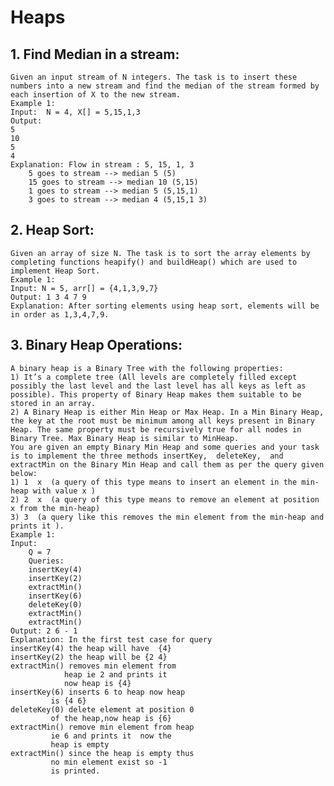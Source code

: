 # Heaps

## 1. Find Median in a stream:
    Given an input stream of N integers. The task is to insert these numbers into a new stream and find the median of the stream formed by each insertion of X to the new stream.
    Example 1:
    Input:  N = 4, X[] = 5,15,1,3
    Output:
    5
    10
    5
    4
    Explanation: Flow in stream : 5, 15, 1, 3 
        5 goes to stream --> median 5 (5) 
        15 goes to stream --> median 10 (5,15) 
        1 goes to stream --> median 5 (5,15,1) 
        3 goes to stream --> median 4 (5,15,1 3) 

## 2. Heap Sort:
    Given an array of size N. The task is to sort the array elements by completing functions heapify() and buildHeap() which are used to implement Heap Sort.
    Example 1:
    Input: N = 5, arr[] = {4,1,3,9,7}
    Output: 1 3 4 7 9
    Explanation: After sorting elements using heap sort, elements will be in order as 1,3,4,7,9.

## 3. Binary Heap Operations:
    A binary heap is a Binary Tree with the following properties:
    1) It’s a complete tree (All levels are completely filled except possibly the last level and the last level has all keys as left as possible). This property of Binary Heap makes them suitable to be stored in an array.
    2) A Binary Heap is either Min Heap or Max Heap. In a Min Binary Heap, the key at the root must be minimum among all keys present in Binary Heap. The same property must be recursively true for all nodes in Binary Tree. Max Binary Heap is similar to MinHeap.
    You are given an empty Binary Min Heap and some queries and your task is to implement the three methods insertKey,  deleteKey,  and extractMin on the Binary Min Heap and call them as per the query given below:
    1) 1  x  (a query of this type means to insert an element in the min-heap with value x )
    2) 2  x  (a query of this type means to remove an element at position x from the min-heap)
    3) 3  (a query like this removes the min element from the min-heap and prints it ).
    Example 1:
    Input:
        Q = 7
        Queries:
        insertKey(4)
        insertKey(2)
        extractMin()
        insertKey(6)
        deleteKey(0)
        extractMin()
        extractMin()
    Output: 2 6 - 1
    Explanation: In the first test case for query 
    insertKey(4) the heap will have  {4}  
    insertKey(2) the heap will be {2 4}
    extractMin() removes min element from 
                heap ie 2 and prints it
                now heap is {4} 
    insertKey(6) inserts 6 to heap now heap
             is {4 6}
    deleteKey(0) delete element at position 0
             of the heap,now heap is {6}
    extractMin() remove min element from heap
             ie 6 and prints it  now the
             heap is empty
    extractMin() since the heap is empty thus
             no min element exist so -1
             is printed.
